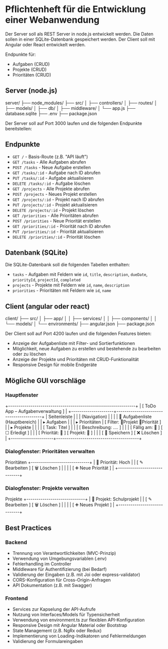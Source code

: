 # Pflichtenheft für die Entwicklung einer Webanwendung

Der Server soll als REST Server in node.js entwickelt werden. Die Daten sollen in einer SQLite-Datenbank gespeichert werden. Der Client soll mit Angular oder React entwickelt werden.

Endpunkte für:
- Aufgaben (CRUD)
- Projekte (CRUD)
- Prioritäten (CRUD)

## Server (node.js)

server/
├── node_modules/
├── src/
│   ├── controllers/
│   ├── routes/
│   ├── models/
│   ├── db/
│   ├── middleware/
│   └── app.js
├── database.sqlite
├── .env
├── package.json

Der Server soll auf Port 3000 laufen und die folgenden Endpunkte bereitstellen:

## Endpunkte

- `GET /` - Basis-Route (z.B. "API läuft")
- `GET /tasks` - Alle Aufgaben abrufen
- `POST /tasks` - Neue Aufgabe erstellen    
- `GET /tasks/:id` - Aufgabe nach ID abrufen
- `PUT /tasks/:id` - Aufgabe aktualisieren
- `DELETE /tasks/:id` - Aufgabe löschen
- `GET /projects` - Alle Projekte abrufen
- `POST /projects` - Neues Projekt erstellen
- `GET /projects/:id` - Projekt nach ID abrufen
- `PUT /projects/:id` - Projekt aktualisieren
- `DELETE /projects/:id` - Projekt löschen      
- `GET /priorities` - Alle Prioritäten abrufen
- `POST /priorities` - Neue Priorität erstellen
- `GET /priorities/:id` - Priorität nach ID abrufen
- `PUT /priorities/:id` - Priorität aktualisieren
- `DELETE /priorities/:id` - Priorität löschen

## Datenbank (SQLite)

Die SQLite-Datenbank soll die folgenden Tabellen enthalten:
- `tasks` - Aufgaben mit Feldern wie `id`, `title`, `description`, `dueDate`, `priorityId`, `projectId`, `completed`
- `projects` - Projekte mit Feldern wie `id`, `name`, `description`
- `priorities` - Prioritäten mit Feldern wie `id`, `name`


## Client (angular oder react)

client/
├── src/
│   ├── app/
│   │   ├── services/
│   │   ├── components/
│   │   └── models/
│   └── environments/
├── angular.json
├── package.json

Der Client soll auf Port 4200 laufen und die folgenden Features bieten:
- Anzeige der Aufgabenliste mit Filter- und Sortierfunktionen
- Möglichkeit, neue Aufgaben zu erstellen und bestehende zu bearbeiten oder zu löschen
- Anzeige der Projekte und Prioritäten mit CRUD-Funktionalität
- Responsive Design für mobile Endgeräte

## Mögliche GUI vorschläge

### Hauptfenster

+---------------------------------------------------------------+
|                  [ ToDo App – Aufgabenverwaltung ]           |
+---------------------+-----------------------------------------+
| Seitenleiste        |                                         |
| (Navigation)        |                                         |
|                     |   🔲 Aufgabenliste (Hauptbereich)       |
| ▸ Aufgaben          |                                         |
| ▸ Prioritäten       |   [ Filter: 🔽Projekt 🔽Priorität ]      |
| ▸ Projekte          |                                         |
|                     |   [ Task: Titel ]                       |
|                     |   [ Beschreibung: .... ]               |
|                     |   [ Fällig am: 📅  ] [ ☐ Erledigt ]     |
|                     |   [ Priorität: 🔽 ] [ Projekt: 🔽 ]     |
|                     |   [ 💾 Speichern ] [ ❌ Löschen ]       |
+---------------------+-----------------------------------------+

### Dialogfenster: Prioritäten verwalten

Prioritäten
+-----------------------------+
| 🔽 Priorität: Hoch          |
| [ ✎ Bearbeiten ] [ 🗑 Löschen ] |
|                             |
| [ ➕ Neue Priorität ]        |
+-----------------------------+

### Dialogfenster: Projekte verwalten

Projekte
+-----------------------------+
| 🔽 Projekt: Schulprojekt    |
| [ ✎ Bearbeiten ] [ 🗑 Löschen ] |
|                             |
| [ ➕ Neues Projekt ]         |
+-----------------------------+

## Best Practices

### Backend

- Trennung von Verantwortlichkeiten (MVC-Prinzip)
- Verwendung von Umgebungsvariablen (.env)
- Fehlerhandling im Controller
- Middleware für Authentifizierung (bei Bedarf)
- Validierung der Eingaben (z.B. mit Joi oder express-validator)
- CORS-Konfiguration für Cross-Origin-Anfragen
- API Dokumentation (z.B. mit Swagger)



### Frontend

- Services zur Kapselung der API-Aufrufe
- Nutzung von Interfaces/Models für Typensicherheit
- Verwendung von environment.ts zur flexiblen API-Konfiguration
- Responsive Design mit Angular Material oder Bootstrap
- State Management (z.B. NgRx oder Redux)
- Implementierung von Loading-Indikatoren und Fehlermeldungen
- Validierung der Formulareingaben

